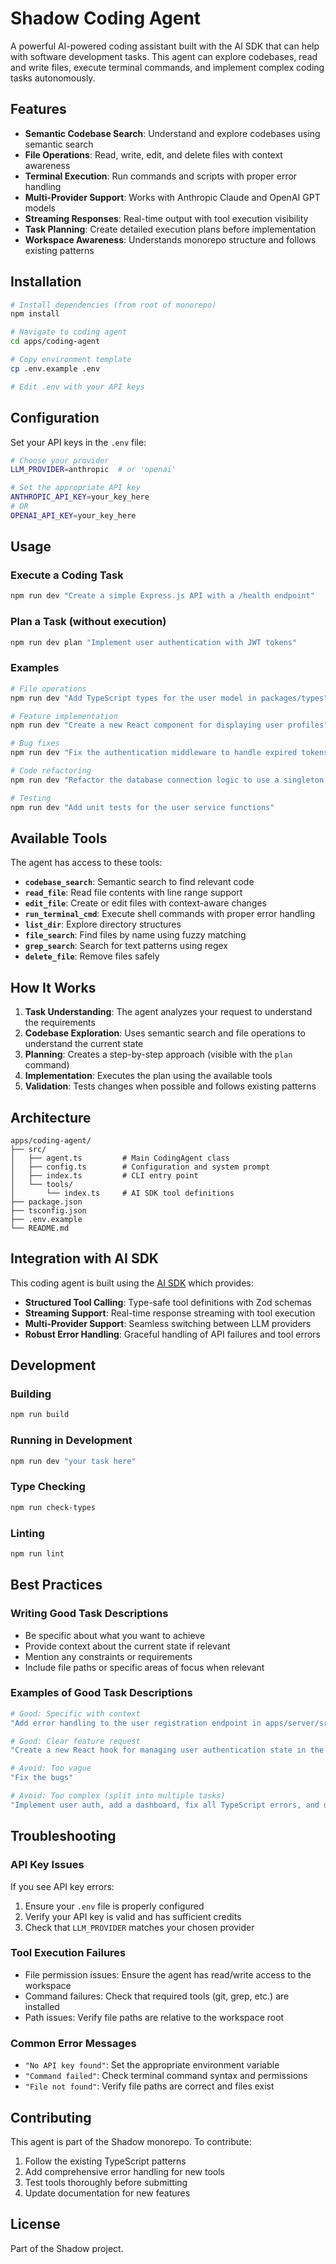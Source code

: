 # Shadow Coding Agent

A powerful AI-powered coding assistant built with the AI SDK that can help with software development tasks. This agent can explore codebases, read and write files, execute terminal commands, and implement complex coding tasks autonomously.

## Features

- **Semantic Codebase Search**: Understand and explore codebases using semantic search
- **File Operations**: Read, write, edit, and delete files with context awareness  
- **Terminal Execution**: Run commands and scripts with proper error handling
- **Multi-Provider Support**: Works with Anthropic Claude and OpenAI GPT models
- **Streaming Responses**: Real-time output with tool execution visibility
- **Task Planning**: Create detailed execution plans before implementation
- **Workspace Awareness**: Understands monorepo structure and follows existing patterns

## Installation

```bash
# Install dependencies (from root of monorepo)
npm install

# Navigate to coding agent
cd apps/coding-agent

# Copy environment template
cp .env.example .env

# Edit .env with your API keys
```

## Configuration

Set your API keys in the `.env` file:

```bash
# Choose your provider
LLM_PROVIDER=anthropic  # or 'openai'

# Set the appropriate API key
ANTHROPIC_API_KEY=your_key_here
# OR
OPENAI_API_KEY=your_key_here
```

## Usage

### Execute a Coding Task

```bash
npm run dev "Create a simple Express.js API with a /health endpoint"
```

### Plan a Task (without execution)

```bash
npm run dev plan "Implement user authentication with JWT tokens"
```

### Examples

```bash
# File operations
npm run dev "Add TypeScript types for the user model in packages/types"

# Feature implementation  
npm run dev "Create a new React component for displaying user profiles"

# Bug fixes
npm run dev "Fix the authentication middleware to handle expired tokens properly"

# Code refactoring
npm run dev "Refactor the database connection logic to use a singleton pattern"

# Testing
npm run dev "Add unit tests for the user service functions"
```

## Available Tools

The agent has access to these tools:

- **`codebase_search`**: Semantic search to find relevant code
- **`read_file`**: Read file contents with line range support
- **`edit_file`**: Create or edit files with context-aware changes
- **`run_terminal_cmd`**: Execute shell commands with proper error handling
- **`list_dir`**: Explore directory structures
- **`file_search`**: Find files by name using fuzzy matching
- **`grep_search`**: Search for text patterns using regex
- **`delete_file`**: Remove files safely

## How It Works

1. **Task Understanding**: The agent analyzes your request to understand the requirements
2. **Codebase Exploration**: Uses semantic search and file operations to understand the current state
3. **Planning**: Creates a step-by-step approach (visible with the `plan` command)
4. **Implementation**: Executes the plan using the available tools
5. **Validation**: Tests changes when possible and follows existing patterns

## Architecture

```
apps/coding-agent/
├── src/
│   ├── agent.ts         # Main CodingAgent class
│   ├── config.ts        # Configuration and system prompt
│   ├── index.ts         # CLI entry point
│   └── tools/
│       └── index.ts     # AI SDK tool definitions
├── package.json
├── tsconfig.json
├── .env.example
└── README.md
```

## Integration with AI SDK

This coding agent is built using the [AI SDK](https://sdk.vercel.ai/) which provides:

- **Structured Tool Calling**: Type-safe tool definitions with Zod schemas
- **Streaming Support**: Real-time response streaming with tool execution
- **Multi-Provider Support**: Seamless switching between LLM providers
- **Robust Error Handling**: Graceful handling of API failures and tool errors

## Development

### Building

```bash
npm run build
```

### Running in Development

```bash
npm run dev "your task here"
```

### Type Checking

```bash
npm run check-types
```

### Linting

```bash
npm run lint
```

## Best Practices

### Writing Good Task Descriptions

- Be specific about what you want to achieve
- Provide context about the current state if relevant
- Mention any constraints or requirements
- Include file paths or specific areas of focus when relevant

### Examples of Good Task Descriptions

```bash
# Good: Specific with context
"Add error handling to the user registration endpoint in apps/server/src/auth.ts"

# Good: Clear feature request
"Create a new React hook for managing user authentication state in the frontend"

# Avoid: Too vague
"Fix the bugs"

# Avoid: Too complex (split into multiple tasks)
"Implement user auth, add a dashboard, fix all TypeScript errors, and deploy to production"
```

## Troubleshooting

### API Key Issues

If you see API key errors:

1. Ensure your `.env` file is properly configured
2. Verify your API key is valid and has sufficient credits
3. Check that `LLM_PROVIDER` matches your chosen provider

### Tool Execution Failures

- File permission issues: Ensure the agent has read/write access to the workspace
- Command failures: Check that required tools (git, grep, etc.) are installed
- Path issues: Verify file paths are relative to the workspace root

### Common Error Messages

- `"No API key found"`: Set the appropriate environment variable
- `"Command failed"`: Check terminal command syntax and permissions
- `"File not found"`: Verify file paths are correct and files exist

## Contributing

This agent is part of the Shadow monorepo. To contribute:

1. Follow the existing TypeScript patterns
2. Add comprehensive error handling for new tools
3. Test tools thoroughly before submitting
4. Update documentation for new features

## License

Part of the Shadow project.